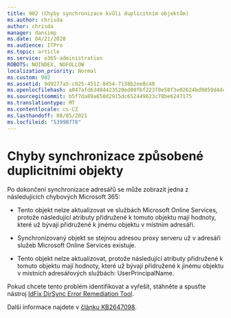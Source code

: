 ```yaml
---
title: 902 (Chyby synchronizace kvůli duplicitním objektům)
ms.author: chrisda
author: chrisda
manager: dansimp
ms.date: 04/21/2020
ms.audience: ITPro
ms.topic: article
ms.service: o365-administration
ROBOTS: NOINDEX, NOFOLLOW
localization_priority: Normal
ms.custom: 902
ms.assetid: 9d9277a5-c825-4512-8d54-7138b2ee0c40
ms.openlocfilehash: a047afd63484423520ed80fbf223f0e50f3e02624bd9859d4dcbbd94cf23143f
ms.sourcegitcommit: b5f7da89a650d2915dc652449623c78be6247175
ms.translationtype: MT
ms.contentlocale: cs-CZ
ms.lasthandoff: 08/05/2021
ms.locfileid: "53998778"
---
```

# <a name="sync-errors-due-to-duplicate-objects"></a>Chyby synchronizace způsobené duplicitními objekty

Po dokončení synchronizace adresářů se může zobrazit jedna z následujících chybových Microsoft 365:

- Tento objekt nelze aktualizovat ve službách Microsoft Online Services, protože následující atributy přidružené k tomuto objektu mají hodnoty, které už bývají přidružené k jinému objektu v místním adresáři.

- Synchronizovaný objekt se stejnou adresou proxy serveru už v adresáři služeb Microsoft Online Services existuje.

- Tento objekt nelze aktualizovat, protože následující atributy přidružené k tomuto objektu mají hodnoty, které už bývají přidružené k jinému objektu v místních adresářových službách: UserPrincipalName.

Pokud chcete tento problém identifikovat a vyřešit, stáhněte a spusťte nástroj [IdFix DirSync Error Remediation Tool](https://github.com/Microsoft/idfix).

Další informace najdete v [článku KB2647098](https://support.microsoft.com/help/2647098/duplicate-or-invalid-attributes-prevent-directory-synchronization-in-o).

